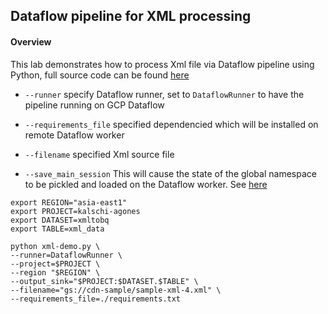 ## Dataflow pipeline for XML processing

#### Overview

This lab demonstrates how to process Xml file via Dataflow pipeline using Python, full source code can be found [here](./xml-demo.py)

* `--runner` specify Dataflow runner, set to `DataflowRunner` to have the pipeline running on GCP Dataflow

* `--requirements_file` specified dependencied which will be installed on remote Dataflow worker

* `--filename` specified Xml source file

* `--save_main_session` This will cause the state of the global namespace to be pickled and loaded on the Dataflow worker. See [here](https://cloud.google.com/dataflow/docs/resources/faq#how_do_i_handle_nameerrors)

```shell
export REGION="asia-east1"
export PROJECT=kalschi-agones
export DATASET=xmltobq
export TABLE=xml_data

python xml-demo.py \
--runner=DataflowRunner \
--project=$PROJECT \
--region "$REGION" \
--output_sink="$PROJECT:$DATASET.$TABLE" \
--filename="gs://cdn-sample/sample-xml-4.xml" \
--requirements_file=./requirements.txt

```

